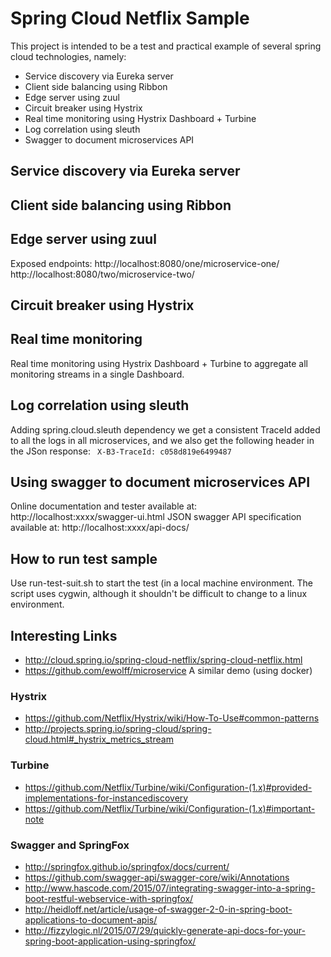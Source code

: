 #  Spring Cloud Netflix Sample

This project is intended to be a test and practical example of several spring cloud technologies, namely:

- Service discovery via Eureka server
- Client side balancing using Ribbon
- Edge server using zuul
- Circuit breaker using Hystrix
- Real time monitoring using Hystrix Dashboard + Turbine
- Log correlation using sleuth
- Swagger to document microservices API

## Service discovery via Eureka server

## Client side balancing using Ribbon

## Edge server using zuul

Exposed endpoints:
http://localhost:8080/one/microservice-one/
http://localhost:8080/two/microservice-two/

## Circuit breaker using Hystrix

##  Real time monitoring

Real time monitoring using Hystrix Dashboard + Turbine to aggregate all monitoring streams in a single Dashboard.

## Log correlation using sleuth

  Adding spring.cloud.sleuth dependency we get a consistent TraceId added to all the 
  logs in all microservices, and we also get the following header in the JSon 
  response:  ` X-B3-TraceId: c058d819e6499487`

## Using swagger to document microservices API

  Online documentation and tester available at: http://localhost:xxxx/swagger-ui.html
  JSON swagger API specification available at: http://localhost:xxxx/api-docs/

## How to run test sample

Use run-test-suit.sh to start the test (in a local machine environment.
The script uses cygwin, although it shouldn't be difficult to change to a linux environment.


## Interesting Links

- http://cloud.spring.io/spring-cloud-netflix/spring-cloud-netflix.html
- https://github.com/ewolff/microservice  A similar demo (using docker)

### Hystrix

- https://github.com/Netflix/Hystrix/wiki/How-To-Use#common-patterns
- http://projects.spring.io/spring-cloud/spring-cloud.html#_hystrix_metrics_stream

### Turbine

- https://github.com/Netflix/Turbine/wiki/Configuration-(1.x)#provided-implementations-for-instancediscovery
- https://github.com/Netflix/Turbine/wiki/Configuration-(1.x)#important-note

### Swagger and SpringFox

- http://springfox.github.io/springfox/docs/current/
- https://github.com/swagger-api/swagger-core/wiki/Annotations
- http://www.hascode.com/2015/07/integrating-swagger-into-a-spring-boot-restful-webservice-with-springfox/
- http://heidloff.net/article/usage-of-swagger-2-0-in-spring-boot-applications-to-document-apis/
- http://fizzylogic.nl/2015/07/29/quickly-generate-api-docs-for-your-spring-boot-application-using-springfox/

